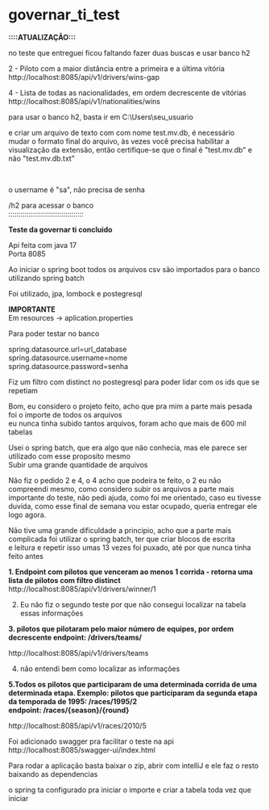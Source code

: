 # governar_ti_test




<B>::::ATUALIZAÇÃO:::</B>

no teste que entreguei ficou faltando fazer duas buscas e usar banco h2</br>

2 - Piloto com a maior distância entre a primeira e a última vitória</br>
http://localhost:8085/api/v1/drivers/wins-gap</br>

4 - Lista de todas as nacionalidades, em ordem decrescente de vitórias</br>
http://localhost:8085/api/v1/nationalities/wins</br>

para usar o banco h2, basta ir em C:\Users\seu_usuario</br>

e criar um arquivo de texto com com nome test.mv.db, é necessário</br> mudar o formato final do arquivo, às vezes você precisa habilitar a visualização da extensão, então certifique-se que o final é "test.mv.db" e não "test.mv.db.txt"

</br>

o username é "sa", não precisa de senha</br>

/h2 para acessar o banco</br>
:::::::::::::::::::::::::::::::::::::

<b>Teste da governar ti concluido</b>

Api feita com java 17</br>
Porta 8085</br>

Ao iniciar o spring boot todos os arquivos csv são importados para o banco utilizando spring batch</br>

Foi utilizado, jpa, lombock e postegresql</br>

<b>IMPORTANTE</B></br>
Em resources -> aplication.properties</br>

Para poder testar no banco</br>

spring.datasource.url=url_database</br>
spring.datasource.username=nome</br>
spring.datasource.password=senha</br>


Fiz um filtro com distinct no postegresql para poder lidar com os ids que se repetiam </br>

Bom, eu considero o projeto feito, acho que pra mim a parte mais pesada foi o importe de todos os arquivos</br>
eu nunca tinha subido tantos arquivos, foram acho que mais de 600 mil tabelas</br>

Usei o spring batch, que era algo que não conhecia, mas ele parece ser utilizado com esse proposito mesmo</br>
Subir uma grande quantidade de arquivos

Não fiz o pedido 2 e 4, o 4 acho que podeira te feito, o 2 eu não compreendi mesmo,
como considero subir os arquivos a parte mais importante do teste, não pedi ajuda, como foi me orientado, caso eu tivesse duvida, como esse final de semana vou estar ocupado, queria entregar ele logo agora.

Não tive uma grande dificuldade a principio, acho que a parte mais complicada foi utilizar o spring batch, ter que criar blocos de escrita</br>
e leitura e repetir isso umas 13 vezes foi puxado, até por que nunca tinha feito antes</br>

<b>1. Endpoint com pilotos que venceram ao menos 1 corrida - retorna uma lista de pilotos com filtro distinct</br></b>
http://localhost:8085/api/v1/drivers/winner/1</br>

2. Eu não fiz o segundo teste por que não consegui localizar na tabela essas informações</br>

<b>3. pilotos que pilotaram pelo maior número de equipes, por ordem 
decrescente endpoint: /drivers/teams/</br></b>

http://localhost:8085/api/v1/drivers/teams</br>

4. não entendi bem como localizar as informações</br>

<b>5.Todos os pilotos que participaram de uma determinada corrida de uma </br>
determinada etapa. Exemplo: pilotos que participaram da segunda etapa</br>
da temporada de 1995: /races/1995/2</br>
endpoint: /races/{season}/{round}</br></b>

http://localhost:8085/api/v1/races/2010/5</br>

Foi adicionado swagger pra facilitar o teste na api</br>
http://localhost:8085/swagger-ui/index.html</br>

Para rodar a aplicação basta baixar o zip, abrir com intelliJ  e ele faz o resto baixando as dependencias</br>

o spring ta configurado pra iniciar o importe e criar a tabela toda vez que iniciar
